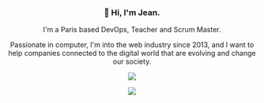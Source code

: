<h3 align="center">👋 Hi, I'm Jean.</h3>
<p align="center">I'm a Paris based DevOps, Teacher and Scrum Master.</p>
<p align="center">Passionate in computer, I'm into the web industry since 2013, and I want to help companies connected to the digital world that are evolving and change our society.</p>
<p align="center">
	<img src="https://github-readme-stats.vercel.app/api/?username=mrpandat&show_icons=true&theme=blueberry&count_private=true&include_all_commits=true"></img>
</p>
<p align="center">
  <img src="https://media.giphy.com/media/2UCt7zbmsLoCXybx6t/giphy.gif" />
</p>
